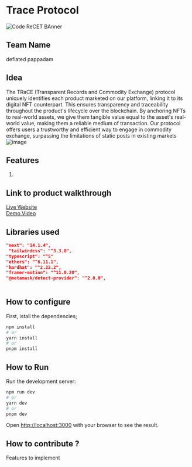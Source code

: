

# Trace Protocol

![Code ReCET BAnner](https://github.com/CODE-reCET/CodeRECET24/assets/154266304/08736571-0016-4aef-840d-94054de99db7)

## Team Name
deflated pappadam

## Idea
The TRaCE (Transparent Records and Commodity Exchange) protocol uniquely identifies each product marketed on our platform, linking it to its digital NFT counterpart. This ensures transparency and traceability throughout the product's lifecycle over the blockchain. By anchoring NFTs to real-world assets, we give them tangible value equal to the asset's real-world value, making them a reliable medium of transaction. Our protocol offers users a trustworthy and efficient way to engage in commodity exchange, surpassing the limitations of static posts in existing markets![image](https://github.com/Deflated-Pappadam/deflated-pappadam/assets/100425953/eda9eec5-340b-45fe-bddf-8ecbbc81d119)
 

## Features 
1. 

## Link to product walkthrough
[Live Website](https://trace-protocol.vercel.app) <br/>
[Demo Video](https://www.youtube.com/watch?v=j6Hgltnq2rk)

   
## Libraries used
```json
"next": "14.1.4",
 "tailwindcss": "^3.3.0",
"typescript": "^5"
"ethers": "^6.11.1",
"hardhat": "^2.22.2",
"framer-motion": "^11.0.20",
"@metamask/detect-provider": "^2.0.0",
    
```


## How to configure
First, istall the dependencies;
```bash
npm install
# or
yarn install
# or
pnpm install
```


## How to Run
Run the development server:

```bash
npm run dev
# or
yarn dev
# or
pnpm dev
```

Open [http://localhost:3000](http://localhost:3000) with your browser to see the result.

## How to contribute ? 
Features to implement 

